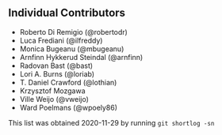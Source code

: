 ## Individual Contributors

- Roberto Di Remigio (@robertodr)
- Luca Frediani (@ilfreddy)
- Monica Bugeanu (@mbugeanu)
- Arnfinn Hykkerud Steindal (@arnfinn)
- Radovan Bast (@bast)
- Lori A. Burns (@loriab)
- T. Daniel Crawford (@lothian)
- Krzysztof Mozgawa
- Ville Weijo (@vweijo)
- Ward Poelmans (@wpoely86)

This list was obtained 2020-11-29 by running `git shortlog -sn`
